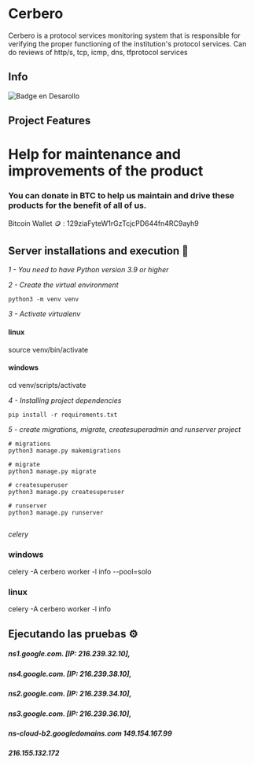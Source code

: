 # Cerbero
Cerbero is a protocol services monitoring system that is responsible for verifying the proper functioning of the institution's protocol services. Can do reviews of http/s, tcp, icmp, dns, tfprotocol services

## Info
![Badge en Desarollo](https://img.shields.io/badge/STATUS-EN%20DESAROLLO-greem)

##  Project Features

# Help for maintenance and improvements of the product 
### You can donate in BTC to help us maintain and drive these products for the benefit of all of us.

Bitcoin Wallet :coin: : 129ziaFyteW1rGzTcjcPD644fn4RC9ayh9



## Server installations and execution 🔧
_1 - You need to have Python version 3.9 or higher_

_2 - Create the virtual environment_

```
python3 -m venv venv
```

_3 - Activate virtualenv_
#### linux
source venv/bin/activate
#### windows
cd venv/scripts/activate

_4 - Installing project dependencies_

```
pip install -r requirements.txt
```

_5 - create migrations, migrate, createsuperadmin and runserver project_

```
# migrations
python3 manage.py makemigrations

# migrate
python3 manage.py migrate

# createsuperuser
python3 manage.py createsuperuser

# runserver
python3 manage.py runserver


```


_celery_
### windows
celery -A cerbero worker -l info --pool=solo

### linux
celery -A cerbero worker -l info 



## Ejecutando las pruebas ⚙️


##### ns1.google.com. [IP: 216.239.32.10],
##### ns4.google.com. [IP: 216.239.38.10], 
##### ns2.google.com. [IP: 216.239.34.10], 
##### ns3.google.com. [IP: 216.239.36.10],
##### ns-cloud-b2.googledomains.com   149.154.167.99 
##### 216.155.132.172

